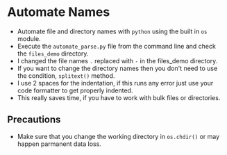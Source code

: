 # Automate Names

- Automate file and directory names with `python` using the built in `os` module.
- Execute the `automate_parse.py` file from the command line and check the `files_demo` directory.
- I changed the file names `.` replaced with `-` in the files_demo directory.
- If you want to change the directory names then you don't need to use the condition, `splitext()` method.
- I use 2 spaces for the indentation, if this runs any error just use your code formatter to get properly indented.
- This really saves time, if you have to work with bulk files or directories.

## Precautions

- Make sure that you change the working directory in `os.chdir()` or may happen parmanent data loss.
